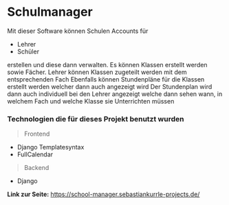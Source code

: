 # Schulmanager

Mit dieser Software können Schulen Accounts für

- Lehrer
- Schüler

erstellen und diese dann verwalten. Es können Klassen erstellt werden sowie Fächer.
Lehrer können Klassen zugeteilt werden mit dem entsprechenden Fach
Ebenfalls können Stundenpläne für die Klassen erstellt werden welcher dann auch angezeigt wird
Der Stundenplan wird dann auch individuell bei den Lehrer angezeigt welche dann sehen wann, in welchem Fach
und welche Klasse sie Unterrichten müssen

### Technologien die für dieses Projekt benutzt wurden

> Frontend

- Django Templatesyntax
- FullCalendar

> Backend

- Django

**Link zur Seite:**
https://school-manager.sebastiankurrle-projects.de/
